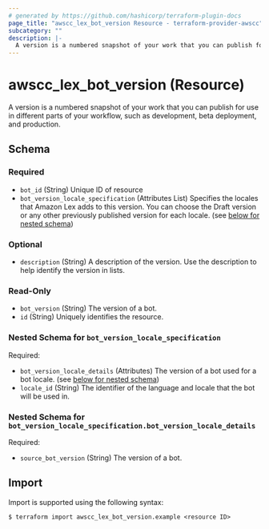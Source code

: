 ```yaml
---
# generated by https://github.com/hashicorp/terraform-plugin-docs
page_title: "awscc_lex_bot_version Resource - terraform-provider-awscc"
subcategory: ""
description: |-
  A version is a numbered snapshot of your work that you can publish for use in different parts of your workflow, such as development, beta deployment, and production.
---
```


# awscc_lex_bot_version (Resource)

A version is a numbered snapshot of your work that you can publish for use in different parts of your workflow, such as development, beta deployment, and production.



<!-- schema generated by tfplugindocs -->
## Schema

### Required

- `bot_id` (String) Unique ID of resource
- `bot_version_locale_specification` (Attributes List) Specifies the locales that Amazon Lex adds to this version. You can choose the Draft version or any other previously published version for each locale. (see [below for nested schema](#nestedatt--bot_version_locale_specification))

### Optional

- `description` (String) A description of the version. Use the description to help identify the version in lists.

### Read-Only

- `bot_version` (String) The version of a bot.
- `id` (String) Uniquely identifies the resource.

<a id="nestedatt--bot_version_locale_specification"></a>
### Nested Schema for `bot_version_locale_specification`

Required:

- `bot_version_locale_details` (Attributes) The version of a bot used for a bot locale. (see [below for nested schema](#nestedatt--bot_version_locale_specification--bot_version_locale_details))
- `locale_id` (String) The identifier of the language and locale that the bot will be used in.

<a id="nestedatt--bot_version_locale_specification--bot_version_locale_details"></a>
### Nested Schema for `bot_version_locale_specification.bot_version_locale_details`

Required:

- `source_bot_version` (String) The version of a bot.

## Import

Import is supported using the following syntax:

```shell
$ terraform import awscc_lex_bot_version.example <resource ID>
```

